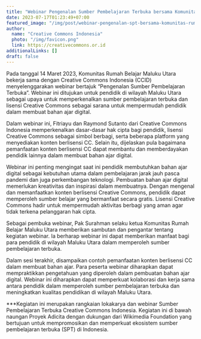 ```yaml
---
title: "Webinar Pengenalan Sumber Pembelajaran Terbuka bersama Komunitas Rumah Belajar Maluku Utara"
date: 2023-07-17T01:23:49+07:00
featured_image: "/img/post/webinar-pengenalan-spt-bersama-komunitas-rumah-belajar-maluku-utara/Webinar_SPT_dengan_Komunitas_Rumah_belajar_Maluku_Utara.png"
author:
  name: "Creative Commons Indonesia"
  photo: "/img/favicon.png"
  link: https://creativecommons.or.id
additionalLinks: []
draft: false
---
```



Pada tanggal 14 Maret 2023, Komunitas Rumah Belajar Maluku Utara bekerja sama dengan Creative Commons Indonesia (CCID) menyelenggarakan webinar bertajuk “Pengenalan Sumber Pembelajaran Terbuka”. Webinar ini ditujukan untuk pendidik di wilayah Maluku Utara sebagai upaya untuk memperkenalkan sumber pembelajaran terbuka dan lisensi Creative Commons sebagai sarana untuk mempermudah pendidik dalam membuat bahan ajar digital.

Dalam webinar ini, Fitriayu dan Raymond Sutanto dari Creative Commons Indonesia memperkenalkan dasar-dasar hak cipta bagi pendidik, lisensi Creative Commons sebagai simbol berbagi, serta beberapa platform yang menyediakan konten berlisensi CC. Selain itu, dijelaskan pula bagaimana pemanfaatan konten berlisensi CC dapat membantu dan memberdayakan pendidik lainnya dalam membuat bahan ajar digital.

Webinar ini penting mengingat saat ini pendidik membutuhkan bahan ajar digital sebagai kebutuhan utama dalam pembelajaran jarak jauh pasca pandemi dan juga perkembangan teknologi. Pembuatan bahan ajar digital memerlukan kreativitas dan inspirasi dalam membuatnya. Dengan mengenal dan memanfaatkan konten berlisensi Creative Commons, pendidik dapat memperoleh sumber belajar yang bermanfaat secara gratis. Lisensi Creative Commons hadir untuk mempermudah aktivitas berbagi yang aman agar tidak terkena pelanggaran hak cipta.

Sebagai pembuka webinar, Pak Surahman selaku ketua Komunitas Rumah Belajar Maluku Utara memberikan sambutan dan pengantar tentang kegiatan webinar. Ia berharap webinar ini dapat memberikan manfaat bagi para pendidik di wilayah Maluku Utara dalam memperoleh sumber pembelajaran terbuka.

Dalam sesi terakhir, disampaikan contoh pemanfaatan konten berlisensi CC dalam membuat bahan ajar. Para peserta webinar diharapkan dapat mempraktikkan pengetahuan yang diperoleh dalam pembuatan bahan ajar digital. Webinar ini diharapkan dapat memperkuat kolaborasi dan kerja sama antara pendidik dalam memperoleh sumber pembelajaran terbuka dan meningkatkan kualitas pendidikan di wilayah Maluku Utara.

***Kegiatan ini merupakan rangkaian lokakarya dan webinar Sumber Pembelajaran Terbuka Creative Commons Indonesia. Kegiatan ini di bawah naungan Proyek Adicita dengan dukungan dari Wikimedia Foundation yang bertujuan untuk mempromosikan dan memperkuat ekosistem sumber pembelajaran terbuka (SPT) di Indonesia.

